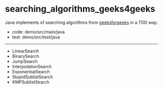 # searching_algorithms_geeks4geeks
Java implements of searching algorithms from [geeksforgeeks](https://www.geeksforgeeks.org/searching-algorithms/) in a TDD way.

- code: demo/src/main/java
- test: demo/src/test/java

---

- LinearSearch
- BinarySearch
- JumpSearch
- InterpolationSearch
- ExponentialSearch
- StupidSublistSearch
- KMPSublistSearch